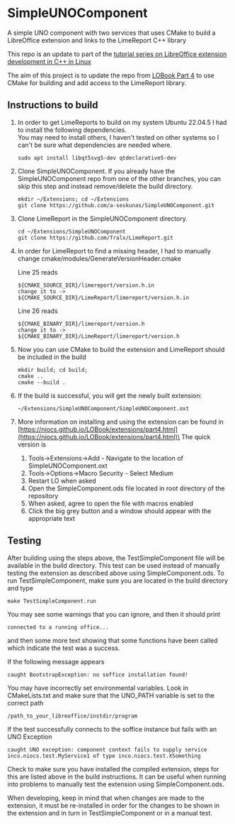 # SimpleUNOComponent
A simple UNO component with two services that uses CMake to build a LibreOffice extension and links to the LimeReport C++ library

This repo is an update to part of the [tutorial series on LibreOffice extension development in C++ in Linux](https://niocs.github.io/LOBook/extensions/index.html)

The aim of this project is to update the repo from [LOBook Part 4](https://niocs.github.io/LOBook/extensions/part4.html) to use CMake for building
and add access to the LimeReport library.

## Instructions to build
1. In order to get LimeReports to build on my system Ubuntu 22.04.5 I had to install the following dependencies.\
   You may need to install others, I haven't tested on other systems so I can't be sure what dependencies are needed where.

   ```
   sudo apt install libqt5svg5-dev qtdeclarative5-dev
   ```

3. Clone SimpleUNOComponent. If you already have the SimpleUNOComponent repo from one of the other branches, you can skip this step and instead remove/delete the build directory.

   ```
   mkdir ~/Extensions; cd ~/Extensions
   git clone https://github.com/a-seskunas/SimpleUNOComponent.git
   ```

4. Clone LimeReport in the SimpleUNOComponent directory.

   ```
   cd ~/Extensions/SimpleUNOComponent
   git clone https://github.com/fralx/LimeReport.git 
   ```

5. In order for LimeReport to find a missing header, I had to manually change cmake/modules/GenerateVersionHeader.cmake
   
   Line 25 reads
   ```
   ${CMAKE_SOURCE_DIR}/limereport/version.h.in
   change it to ->
   ${CMAKE_SOURCE_DIR}/LimeReport/limereport/version.h.in
   ```
   Line 26 reads
   
   ```
   ${CMAKE_BINARY_DIR}/limereport/version.h
   change it to ->
   ${CMAKE_BINARY_DIR}/LimeReport/limereport/version.h
   ```

6. Now you can use CMake to build the extension and LimeReport should be included in the build
   
   ```
   mkdir build; cd build;
   cmake ..
   cmake --build .
   ```

8. If the build is successful, you will get the newly built extension:
   ```
   ~/Extensions/SimpleUNOComponent/SimpleUNOComponent.oxt
   ```

10. More information on installing and using the extension can be found in\
    [https://niocs.github.io/LOBook/extensions/part4.html](https://niocs.github.io/LOBook/extensions/part4.html)\
   The quick version is
       1. Tools->Extensions->Add - Navigate to the location of SimpleUNOComponent.oxt
       2. Tools->Options->Macro Security - Select Medium
       3. Restart LO when asked
       4. Open the SimpleComponent.ods file located in root directory of the repository
       5. When asked, agree to open the file with macros enabled
       6. Click the big grey button and a window should appear with the appropriate text


## Testing
After building using the steps above, the TestSimpleComponent file will be available in the build directory. This test can be used instead of manually testing the extension as described above using SimpleComponent.ods. To run TestSimpleComponent, make sure you are located in the build directory and type

```make TestSimpleComponent.run```

You may see some warnings that you can ignore, and then it should print

```connected to a running office...```

and then some more text showing that some functions have been called which indicate the test was a success.

If the following message appears

```caught BootstrapException: no soffice installation found!```

You may have incorrectly set environmental variables. Look in CMakeLists.txt and make sure that the UNO_PATH variable is set to the correct path

```/path_to_your_libreoffice/instdir/program```

If the test successfully connects to the soffice instance but fails with an UNO Exception

```caught UNO exception: component context fails to supply service inco.niocs.test.MyService1 of type inco.niocs.test.XSomething```

Check to make sure you have installed the compiled extension, steps for this are listed above in the build instructions. It can be useful when running into problems to manually test the extension using SimpleComponent.ods.

When developing, keep in mind that when changes are made to the extension, it must be re-installed in order for the changes to be shown in the extension and in turn in TestSimpleComponent or in a manual test.
